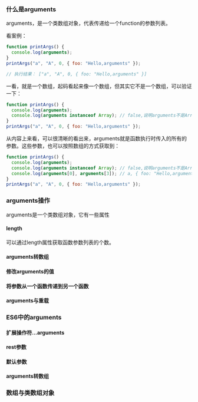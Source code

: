 ### 什么是arguments

arguments，是一个类数组对象，代表传递给一个function的参数列表。

看案例：

```javascript
function printArgs() {
  console.log(arguments);
}
printArgs("a", "A", 0, { foo: "Hello,arguments" });

// 执行结果： ["a", "A", 0, { foo: "Hello,arguments" }]
```

一看，就是一个数组，起码看起来像一个数组，但其实它不是一个数组，可以验证一下：

```javascript
function printArgs() {
  console.log(arguments);
  console.log(arguments instanceof Array); // false,说明arguments不是Array，不是数组
}
printArgs("a", "A", 0, { foo: "Hello,arguments" });
```

从内容上来看，可以很清晰的看出来，arguments就是函数执行时传入的所有的参数。这些参数，也可以按照数组的方式获取到：

```javascript
function printArgs() {
  console.log(arguments);
  console.log(arguments instanceof Array); // false,说明arguments不是Array，不是数组
  console.log(arguments[0], arguments[3]); // a, { foo: "Hello,arguments" },说明通过arguments对象的下标取到了值
}
printArgs("a", "A", 0, { foo: "Hello,arguments" });
```

### arguments操作

arguments是一个类数组对象，它有一些属性

#### length

可以通过length属性获取函数参数列表的个数。

#### arguments转数组

#### 修改arguments的值

#### 将参数从一个函数传递到另一个函数

#### arguments与重载


### ES6中的arguments

#### 扩展操作符...arguments

#### rest参数

#### 默认参数

#### arguments转数组

### 数组与类数组对象
